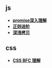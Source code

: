 ##  js

- **[promise深入理解](<https://github.com/quefangfang/note/blob/master/js/promise%E6%B7%B1%E5%85%A5%E7%90%86%E8%A7%A3.md>)**
- **[正则进阶](<https://github.com/quefangfang/note/blob/master/js/%E6%AD%A3%E5%88%99%E8%BF%9B%E9%98%B6.md>)**
- **[深浅拷贝](<https://github.com/quefangfang/note/blob/master/js/%E6%B7%B1%E6%B5%85%E6%8B%B7%E8%B4%9D.md>)**

## css

- [**CSS BFC 理解**](<https://github.com/quefangfang/note/blob/master/css/BFC.md>)

